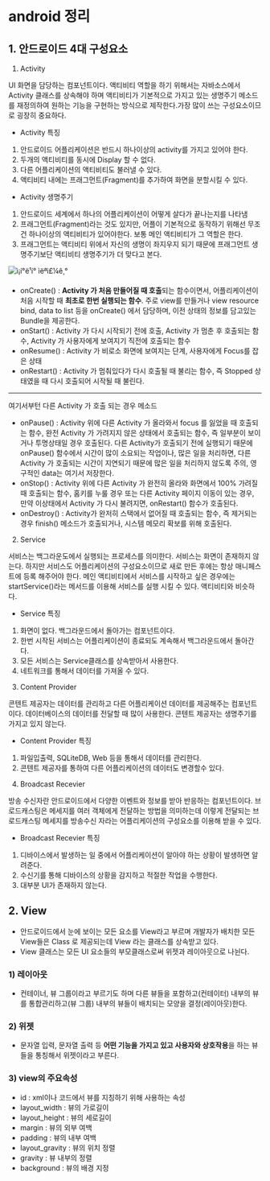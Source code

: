 # android 정리



## 1. 안드로이드 4대 구성요소

1) Activity

UI 화면을 담당하는 컴포넌트이다. 액티비티 역할을 하기 위해서는 자바소스에서 Activity 클래스를 상속해야 하며 액티비티가 기본적으로 가지고 있는 생명주기 메소드를 재정의하여 원하는 기능을 구현하는 방식으로 제작한다.가장 많이 쓰는 구성요소이므로 굉장히 중요하다.

- Activity 특징

1. 안드로이드 어플리케이션은 반드시 하나이상의 activity를 가지고 있어야 한다.
2. 두개의 액티비티를 동시에 Display 할 수 없다.
3. 다른 어플리케이션의 액티비티도 불러낼 수 있다.
4. 액티비티 내에는 프래그먼트(Fragment)를 추가하여 화면을 분할시킬 수 있다.

- Activity 생명주기

1. 안드로이드 세계에서 하나의 어플리케이션이 어떻게 살다가 끝나는지를 나타냄
2. 프래그먼트(Fragment)라는 것도 있지만, 어플이 기본적으로 동작하기 위해선 무조건 하나이상의 액티비티가 있어야한다. 보통 메인 액티비티가 그 역할은 한다.
3. 프래그먼트는 액티비티 위에서 자신의 생명이 좌지우지 되기 때문에 프래그먼트 생명주기보단 액티비티 생명주기가 더 맞다고 본다.

![ì¡í°ë¹í° ìëªì£¼ê¸°](https://t1.daumcdn.net/cfile/tistory/270A4848593E460E21)

- onCreate() : **Activity 가 처음 만들어질 때 호출**되는 함수이면서, 어플리케이션이 처음 시작할 때 **최초로 한번 실행되는 함수**. 주로 view를 만들거나 view resource bind, data to list 등을 onCreate() 에서 담당하며, 이전 상태의 정보를 담고있는 Bundle을 제공한다.
- onStart() : Activity 가 다시 시작되기 전에 호출, Activity 가 멈춘 후 호출되는 함수, Activity 가 사용자에게 보여지기 직전에 호출되는 함수
- onResume() : Activity 가 비로소 화면에 보여지는 단계, 사용자에게 Focus를 잡은 상태
- onRestart() : Activity 가 멈춰있다가 다시 호출될 때 불리는 함수, 즉 Stopped 상태였을 때 다시 호출되어 시작될 때 불린다.

-----------------------------------------------------------------------------------------------------------------------------------

여기서부턴 다른 Activity 가 호출 되는 경우 메소드

- onPause() : Activity 위에 다른 Activity 가 올라와서 focus 를 잃었을 때 호출되는 함수, 완전 Activity 가 가려지지 않은 상태에서 호출되는 함수, 즉 일부분이 보이거나 투명상태일 경우 호출된다. 다른 Activity가 호출되기 전에 실행되기 때문에 onPause() 함수에서 시간이 많이 소요되는 작업이나, 많은 일을 처리하면, 다른 Activity 가 호출되는 시간이 지연되기 때문에 많은 일을 처리하지 않도록 주의, 영구적인 data는 여기서 저장한다.
- onStop() : Activity 위에 다른 Activity 가 완전히 올라와 화면에서 100% 가려질 때 호출되는 함수, 홈키를 누룰 경우 또는 다른 Activity 페이지 이동이 있는 경우, 만약 이상태에서 Activity 가 다시 불려지면, onRestart() 함수가 호출된다.
- onDestroy() : Activity가 완저히 스택에서 없어질 때 호출되는 함수, 즉 제거되는 경우 finish() 메소드가 호출되거나, 시스템 메모리 확보를 위해 호출된다.

2) Service

서비스는 백그라운도에서 실행되는 프로세스를 의미한다. 서비스는 화면이 존재하지 않는다. 하지만 서비스도 어플리케이션의 구성요소이므로 새로 만든 후에는 항상 매니페스트에 등록 해주어야 한다. 메인 액티비티에서 서비스를 시작하고 싶은 경우에는 startService()라는 메서드를 이용해 서비스를 실행 시킬 수 있다. 액티비티와 비슷하다.

- Service 특징

1. 화면이 없다. 백그라운드에서 돌아가는 컴포넌트이다.
2. 한번 시작된 서비스는 어플리케이션이 종료되도 계속해서 백그라운드에서 돌아간다.
3. 모든 서비스는 Service클래스를 상속받아서 사용한다.
4. 네트워크를 통해서 데이터를 가져올 수 있다.



3) Content Provider

콘텐트 제공자는 데이터를 관리하고 다른 어플리케이션 데이터를 제공해주는 컴포넌트이다. 데이터베이스의 데이터를 전달할 때 많이 사용한다. 콘텐트 제공자는 생명주기를 가지고 있지 않는다.

- Content Provider 특징

1. 파일입출력, SQLiteDB, Web 등을 통해서 데이터를 관리한다.
2. 콘텐트 제공자를 통하여  다른 어플리케이션의 데이터도 변경할수 있다.



4) Broadcast Recevier

방송 수신자란 안드로이드에서 다양한 이벤트와 정보를 받아 반응하는 컴포넌트이다. 브로드캐스팅은 메세지를 여러 객체에게 전달하는 방법을 의미하는데 이렇게 전달되는 브로드캐스팅 메세지를 방송수신 자라는 어플리케이션의 구성요소를 이용해 받을 수 있다.

- Broadcast Recevier 특징

1. 디바이스에서 발생하는 일 중에서 어플리케이션이 알아야 하는 상황이 발생하면 알려준다.
2. 수신기를 통해 디바이스의 상황을 감지하고 적절한 작업을 수행한다.
3. 대부분 UI가 존재하지 않는다.



## 2. View

- 안드로이드에서 눈에 보이는 모든 요소를 View라고 부르며 개발자가 배치한 모든 View들은 Class 로 제공되는데 View 라는 클래스를 상속받고 있다.
- View 클래스는 모든 UI 요소들의 부모클래스로써 위젯과 레이아웃으로 나뉜다.

### 1) 레이아웃

- 컨테이너, 뷰 그룹이라고 부르기도 하며 다른 뷰들을 포함하고(컨테이터) 내부의 뷰를 통합관리하고(뷰 그룹) 내부의 뷰들이 배치되는 모양을 결정(레이아웃)한다.

### 2) 위젯

- 문자열 입력, 문자열 출력 등 **어떤 기능을 가지고 있고 사용자와 상호작용**을 하는 뷰들을 통칭해서  위젯이라고 부른다.

### 3) view의 주요속성

- id : xml이나 코드에서 뷰를 지칭하기 위해 사용하는 속성
- layout_width : 뷰의 가로길이
- layout_height : 뷰의 세로길이
- margin : 뷰의 외부 여백
- padding : 뷰의 내부 여백
- layout_gravity : 뷰의 위치 정렬
- gravity : 뷰 내부의 정렬
- background : 뷰의 배경 지정

